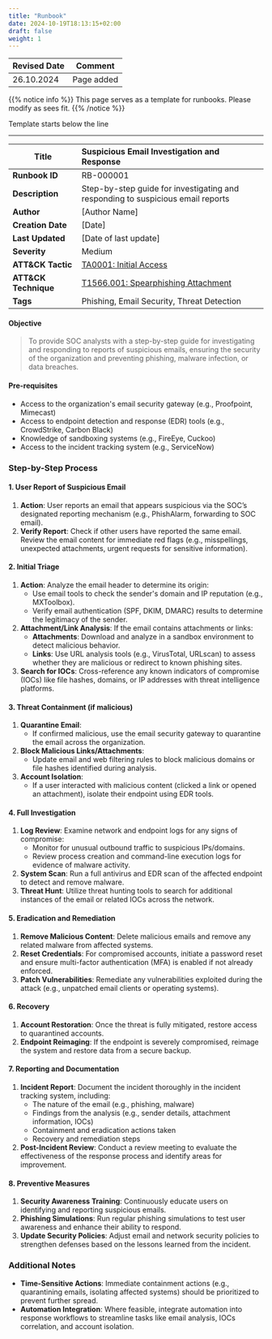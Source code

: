 ```yaml
---
title: "Runbook"
date: 2024-10-19T18:13:15+02:00
draft: false
weight: 1
---
```


| Revised Date | Comment |
| ------------ | ------- |
| 26.10.2024   | Page added | 

{{% notice info %}} 
This page serves as a template for runbooks. Please modify as sees fit.
{{% /notice %}}

Template starts below the line

---

| **Title**          | Suspicious Email Investigation and Response |
| ------------------ |:------------------------------------------- |
| **Runbook ID**     | RB-000001                                   |
| **Description**    | Step-by-step guide for investigating and responding to suspicious email reports |
| **Author**         | [Author Name]                               |
| **Creation Date**  | [Date]                                      |
| **Last Updated**   | [Date of last update]                       |
| **Severity**       | Medium                                      |
| **ATT&amp;CK Tactic**   | [TA0001: Initial Access](https://attack.mitre.org/tactics/TA0001) |
| **ATT&amp;CK Technique**| [T1566.001: Spearphishing Attachment](https://attack.mitre.org/techniques/T1566/001) |
| **Tags**           | Phishing, Email Security, Threat Detection  |

#### Objective

> To provide SOC analysts with a step-by-step guide for investigating and responding to reports of suspicious emails, ensuring the security of the organization and preventing phishing, malware infection, or data breaches.

#### Pre-requisites

- Access to the organization's email security gateway (e.g., Proofpoint, Mimecast)
- Access to endpoint detection and response (EDR) tools (e.g., CrowdStrike, Carbon Black)
- Knowledge of sandboxing systems (e.g., FireEye, Cuckoo)
- Access to the incident tracking system (e.g., ServiceNow)

### Step-by-Step Process

#### 1. User Report of Suspicious Email

1. **Action**: User reports an email that appears suspicious via the SOC’s designated reporting mechanism (e.g., PhishAlarm, forwarding to SOC email).
2. **Verify Report**: Check if other users have reported the same email. Review the email content for immediate red flags (e.g., misspellings, unexpected attachments, urgent requests for sensitive information).

#### 2. Initial Triage

1. **Action**: Analyze the email header to determine its origin:
    - Use email tools to check the sender's domain and IP reputation (e.g., MXToolbox).
    - Verify email authentication (SPF, DKIM, DMARC) results to determine the legitimacy of the sender.
2. **Attachment/Link Analysis**: If the email contains attachments or links:
    - **Attachments**: Download and analyze in a sandbox environment to detect malicious behavior.
    - **Links**: Use URL analysis tools (e.g., VirusTotal, URLscan) to assess whether they are malicious or redirect to known phishing sites.
3. **Search for IOCs**: Cross-reference any known indicators of compromise (IOCs) like file hashes, domains, or IP addresses with threat intelligence platforms.

#### 3. Threat Containment (if malicious)

1. **Quarantine Email**: 
   - If confirmed malicious, use the email security gateway to quarantine the email across the organization.
2. **Block Malicious Links/Attachments**: 
   - Update email and web filtering rules to block malicious domains or file hashes identified during analysis.
3. **Account Isolation**: 
   - If a user interacted with malicious content (clicked a link or opened an attachment), isolate their endpoint using EDR tools.

#### 4. Full Investigation

1. **Log Review**: Examine network and endpoint logs for any signs of compromise:
    - Monitor for unusual outbound traffic to suspicious IPs/domains.
    - Review process creation and command-line execution logs for evidence of malware activity.
2. **System Scan**: Run a full antivirus and EDR scan of the affected endpoint to detect and remove malware.
3. **Threat Hunt**: Utilize threat hunting tools to search for additional instances of the email or related IOCs across the network.

#### 5. Eradication and Remediation

1. **Remove Malicious Content**: Delete malicious emails and remove any related malware from affected systems.
2. **Reset Credentials**: For compromised accounts, initiate a password reset and ensure multi-factor authentication (MFA) is enabled if not already enforced.
3. **Patch Vulnerabilities**: Remediate any vulnerabilities exploited during the attack (e.g., unpatched email clients or operating systems).

#### 6. Recovery

1. **Account Restoration**: Once the threat is fully mitigated, restore access to quarantined accounts.
2. **Endpoint Reimaging**: If the endpoint is severely compromised, reimage the system and restore data from a secure backup.

#### 7. Reporting and Documentation

1. **Incident Report**: Document the incident thoroughly in the incident tracking system, including:
   - The nature of the email (e.g., phishing, malware)
   - Findings from the analysis (e.g., sender details, attachment information, IOCs)
   - Containment and eradication actions taken
   - Recovery and remediation steps
2. **Post-Incident Review**: Conduct a review meeting to evaluate the effectiveness of the response process and identify areas for improvement.

#### 8. Preventive Measures

1. **Security Awareness Training**: Continuously educate users on identifying and reporting suspicious emails.
2. **Phishing Simulations**: Run regular phishing simulations to test user awareness and enhance their ability to respond.
3. **Update Security Policies**: Adjust email and network security policies to strengthen defenses based on the lessons learned from the incident.

### Additional Notes

- **Time-Sensitive Actions**: Immediate containment actions (e.g., quarantining emails, isolating affected systems) should be prioritized to prevent further spread.
- **Automation Integration**: Where feasible, integrate automation into response workflows to streamline tasks like email analysis, IOCs correlation, and account isolation.